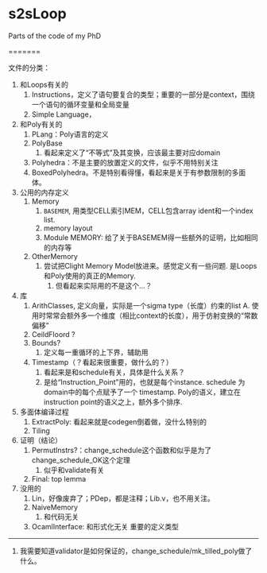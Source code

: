 s2sLoop
=======

Parts of the code of my PhD

=======

文件的分类：
1. 和Loops有关的
   1. Instructions，定义了语句要复合的类型；重要的一部分是context，围绕一个语句的循环变量和全局变量
   2. Simple Language，
2. 和Poly有关的
   1. PLang：Poly语言的定义
   2. PolyBase
      1. 看起来定义了“不等式”及其变换，应该最主要对应domain
   3. Polyhedra：不是主要的放置定义的文件，似乎不用特别关注
   4. BoxedPolyhedra。不是特别看得懂，看起来是关于有参数限制的多面体。
3. 公用的内存定义
   1. Memory
      1. `BASEMEM`, 用类型CELL索引MEM，CELL包含array ident和一个index list.
      2. memory layout
      3. Module MEMORY: 给了关于BASEMEM得一些额外的证明，比如相同的内存等
   2. OtherMemory
      1. 尝试把Clight Memory Model放进来。感觉定义有一些问题. 是Loops和Poly使用的真正的Memory.
         1. 但看起来实际用的不是这个...？
4. 库
   1. ArithClasses, 定义向量，实际是一个sigma type（长度）约束的list A. 使用时常常会额外多一个维度（相比context的长度），用于仿射变换的“常数偏移”
   2. CeildFloord ?
   3. Bounds?
      1. 定义每一重循环的上下界，辅助用
   4. Timestamp（？看起来很重要，做什么的？）
      1. 看起来是和schedule有关，具体是什么关系？
      2. 是给“Instruction_Point”用的，也就是每个instance. schedule 为domain中的每个点赋予了一个 timestamp. Poly的语义，建立在instruction point的语义之上，额外多个排序.
5. 多面体编译过程
   1. ExtractPoly: 看起来就是codegen倒着做，没什么特别的
   2. Tiling
6. 证明（结论）
   1. PermutInstrs?：change_schedule这个函数和似乎是为了change_schedule_OK这个定理
      1. 似乎和validate有关
   2. Final: top lemma
7. 没用的
   1. Lin，好像废弃了；PDep，都是注释；Lib.v，也不用关注。
   2. NaiveMemory
      1. 和代码无关
   3. OcamlInterface: 和形式化无关
重要的定义类型

---

1. 我需要知道validator是如何保证的，change_schedule/mk_tilled_poly做了什么。